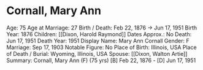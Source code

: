 # Cornall, Mary Ann

Age: 75
Age at Marriage: 27
Birth / Death: Feb 22, 1876 → Jun 17, 1951
Birth Year: 1876
Children: [[Dixon, Harold Raymond]]
Dates Approx.: No
Death: Jun 17, 1951
Death Year: 1951
Display Name: Mary Ann Cornall
Gender: F
Marriage: Sep 17, 1903
Notable Figure: No
Place of Birth: Illinois, USA
Place of Death / Burial: Wyoming, Illinois, USA
Spouse: [[Dixon, Walton Artie]]
Summary: Cornall, Mary Ann (F) (75 yrs)
[B] Feb 22, 1876 - [D] Jun 17, 1951
